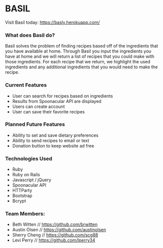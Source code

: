 # BASIL

Visit Basil today: https://basly.herokuapp.com/

### What does Basil do?
Basil solves the problem of finding recipes based off of the ingredients that you have available at home. Through Basil you input the ingredients you have at home and we will return a list of recipes that you could make with those ingredients. For each recipe that we return, we highlight the used ingredients and any additional ingredients that you would need to make the recipe.

### Current Features
+ User can search for recipes based on ingredients
+ Results from Spoonacular API are displayed
+ Users can create account
+ User can save their favorite recipes

### Planned Future Features
+ Ability to set and save dietary preferences
+ Ability to send recipes to email or text
+ Donation button to keep website ad free

### Technologies Used
+ Ruby
+ Ruby on Rails
+ Javascript / jQuery
+ Spoonacular API
+ HTTParty
+ Bootstrap
+ Bcrypt

### Team Members:
+ Beth Witten // https://github.com/brwitten
+ Austin Olsen // https://github.com/austinolsen
+ Sherry Cheng // https://github.com/scg88
+ Levi Perry // https://github.com/lperry34

